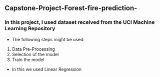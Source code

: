 ## Capstone-Project-Forest-fire-prediction-
### In this project, I used dataset received from the UCI Machine Learning Repository 
- The following steps might be used:
1. Data Pre-Processing
2. Selection of the model 
3. Train the model
- In this we used Linear Regression




